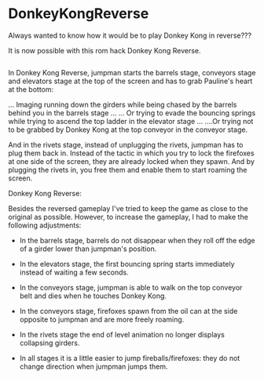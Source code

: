 # DonkeyKongReverse

Always wanted to know how it would be to play Donkey Kong in reverse??? 

It is now possible with this rom hack Donkey Kong Reverse.

<image title screen> 

In Donkey Kong Reverse, jumpman starts the barrels stage, conveyors stage and elevators stage at the top of the screen and has to grab Pauline's heart at the bottom: 

... Imaging running down the girders while being chased by the barrels behind you in the barrels stage ... 
... Or trying to evade the bouncing springs while trying to ascend the top ladder in the elevator stage ... 
....Or trying not to be grabbed by Donkey Kong at the top conveyor in the conveyor stage.

And in the rivets stage, instead of unplugging the rivets, jumpman has to plug them back in. Instead of the tactic in which you try to lock the firefoxes at one side of the screen, they are already locked when they spawn. And by plugging the rivets in, you free them and enable them to start roaming the screen.

Donkey Kong Reverse:
<link to Github zip>

<YouTube video>

Besides the reversed gameplay I've tried to keep the game as close to the original as possible. However, to increase the gameplay, I had to make the following adjustments:

- In the barrels stage, barrels do not disappear when they roll off the edge of a girder lower than jumpman's position. 

- In the elevators stage, the first bouncing spring starts immediately instead of waiting a few seconds.

- In the conveyors stage, jumpman is able to walk on the top conveyor belt and dies when he touches Donkey Kong.

- In the conveyors stage, firefoxes spawn from the oil can at the side opposite to jumpman and are more freely roaming.

- In the rivets stage the end of level animation no longer displays collapsing girders.

- In all stages it is a little easier to jump fireballs/firefoxes: they do not change direction when jumpman jumps them. 

